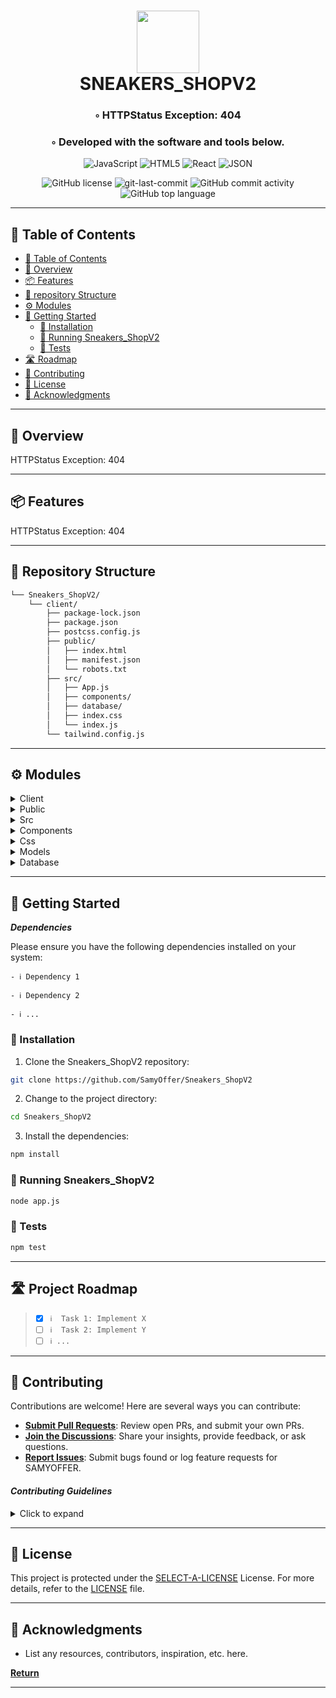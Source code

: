 <div align="center">
<h1 align="center">
<img src="https://cdn.worldvectorlogo.com/logos/jordan-2.svg" width="100" />
<br>SNEAKERS_SHOPV2</h1>
<h3>◦ HTTPStatus Exception: 404</h3>
<h3>◦ Developed with the software and tools below.</h3>

<p align="center">
<img src="https://img.shields.io/badge/JavaScript-F7DF1E.svg?style=flat&logo=JavaScript&logoColor=black" alt="JavaScript" />
<img src="https://img.shields.io/badge/HTML5-E34F26.svg?style=flat&logo=HTML5&logoColor=white" alt="HTML5" />
<img src="https://img.shields.io/badge/React-61DAFB.svg?style=flat&logo=React&logoColor=black" alt="React" />
<img src="https://img.shields.io/badge/JSON-000000.svg?style=flat&logo=JSON&logoColor=white" alt="JSON" />
</p>
<img src="https://img.shields.io/github/license/SamyOffer/Sneakers_ShopV2?style=flat&color=5D6D7E" alt="GitHub license" />
<img src="https://img.shields.io/github/last-commit/SamyOffer/Sneakers_ShopV2?style=flat&color=5D6D7E" alt="git-last-commit" />
<img src="https://img.shields.io/github/commit-activity/m/SamyOffer/Sneakers_ShopV2?style=flat&color=5D6D7E" alt="GitHub commit activity" />
<img src="https://img.shields.io/github/languages/top/SamyOffer/Sneakers_ShopV2?style=flat&color=5D6D7E" alt="GitHub top language" />
</div>

---

## 📖 Table of Contents
- [📖 Table of Contents](#-table-of-contents)
- [📍 Overview](#-overview)
- [📦 Features](#-features)
- [📂 repository Structure](#-repository-structure)
- [⚙️ Modules](#modules)
- [🚀 Getting Started](#-getting-started)
    - [🔧 Installation](#-installation)
    - [🤖 Running Sneakers_ShopV2](#-running-Sneakers_ShopV2)
    - [🧪 Tests](#-tests)
- [🛣 Roadmap](#-roadmap)
- [🤝 Contributing](#-contributing)
- [📄 License](#-license)
- [👏 Acknowledgments](#-acknowledgments)

---


## 📍 Overview

HTTPStatus Exception: 404

---

## 📦 Features

HTTPStatus Exception: 404

---


## 📂 Repository Structure

```sh
└── Sneakers_ShopV2/
    └── client/
        ├── package-lock.json
        ├── package.json
        ├── postcss.config.js
        ├── public/
        │   ├── index.html
        │   ├── manifest.json
        │   └── robots.txt
        ├── src/
        │   ├── App.js
        │   ├── components/
        │   ├── database/
        │   ├── index.css
        │   └── index.js
        └── tailwind.config.js

```

---


## ⚙️ Modules

<details closed><summary>Client</summary>

| File                                                                                                   | Summary                   |
| ---                                                                                                    | ---                       |
| [package-lock.json](https://github.com/SamyOffer/Sneakers_ShopV2/blob/main/client/package-lock.json)   | HTTPStatus Exception: 404 |
| [tailwind.config.js](https://github.com/SamyOffer/Sneakers_ShopV2/blob/main/client/tailwind.config.js) | HTTPStatus Exception: 404 |
| [package.json](https://github.com/SamyOffer/Sneakers_ShopV2/blob/main/client/package.json)             | HTTPStatus Exception: 404 |
| [postcss.config.js](https://github.com/SamyOffer/Sneakers_ShopV2/blob/main/client/postcss.config.js)   | HTTPStatus Exception: 404 |

</details>

<details closed><summary>Public</summary>

| File                                                                                                | Summary                   |
| ---                                                                                                 | ---                       |
| [index.html](https://github.com/SamyOffer/Sneakers_ShopV2/blob/main/client/public/index.html)       | HTTPStatus Exception: 404 |
| [manifest.json](https://github.com/SamyOffer/Sneakers_ShopV2/blob/main/client/public/manifest.json) | HTTPStatus Exception: 404 |
| [robots.txt](https://github.com/SamyOffer/Sneakers_ShopV2/blob/main/client/public/robots.txt)       | HTTPStatus Exception: 404 |

</details>

<details closed><summary>Src</summary>

| File                                                                                     | Summary                   |
| ---                                                                                      | ---                       |
| [index.js](https://github.com/SamyOffer/Sneakers_ShopV2/blob/main/client/src/index.js)   | HTTPStatus Exception: 404 |
| [App.js](https://github.com/SamyOffer/Sneakers_ShopV2/blob/main/client/src/App.js)       | HTTPStatus Exception: 404 |
| [index.css](https://github.com/SamyOffer/Sneakers_ShopV2/blob/main/client/src/index.css) | HTTPStatus Exception: 404 |

</details>

<details closed><summary>Components</summary>

| File                                                                                                                                    | Summary                   |
| ---                                                                                                                                     | ---                       |
| [CartPage.js](https://github.com/SamyOffer/Sneakers_ShopV2/blob/main/client/src/components/CartPage.js)                                 | HTTPStatus Exception: 404 |
| [CartContext.js](https://github.com/SamyOffer/Sneakers_ShopV2/blob/main/client/src/components/CartContext.js)                           | HTTPStatus Exception: 404 |
| [CartPageV2.jsx](https://github.com/SamyOffer/Sneakers_ShopV2/blob/main/client/src/components/CartPageV2.jsx)                           | HTTPStatus Exception: 404 |
| [HomePageV2.jsx](https://github.com/SamyOffer/Sneakers_ShopV2/blob/main/client/src/components/HomePageV2.jsx)                           | HTTPStatus Exception: 404 |
| [Header.js](https://github.com/SamyOffer/Sneakers_ShopV2/blob/main/client/src/components/Header.js)                                     | HTTPStatus Exception: 404 |
| [ProductPageV2.jsx](https://github.com/SamyOffer/Sneakers_ShopV2/blob/main/client/src/components/ProductPageV2.jsx)                     | HTTPStatus Exception: 404 |
| [MyAccount.js](https://github.com/SamyOffer/Sneakers_ShopV2/blob/main/client/src/components/MyAccount.js)                               | HTTPStatus Exception: 404 |
| [Shipping48H.jsx](https://github.com/SamyOffer/Sneakers_ShopV2/blob/main/client/src/components/Shipping48H.jsx)                         | HTTPStatus Exception: 404 |
| [LoginPage.js](https://github.com/SamyOffer/Sneakers_ShopV2/blob/main/client/src/components/LoginPage.js)                               | HTTPStatus Exception: 404 |
| [RegisterPage.js](https://github.com/SamyOffer/Sneakers_ShopV2/blob/main/client/src/components/RegisterPage.js)                         | HTTPStatus Exception: 404 |
| [SneakersPage.jsx](https://github.com/SamyOffer/Sneakers_ShopV2/blob/main/client/src/components/SneakersPage.jsx)                       | HTTPStatus Exception: 404 |
| [SlidingAnimationHomePage.js](https://github.com/SamyOffer/Sneakers_ShopV2/blob/main/client/src/components/SlidingAnimationHomePage.js) | HTTPStatus Exception: 404 |

</details>

<details closed><summary>Css</summary>

| File                                                                                                                                                  | Summary                   |
| ---                                                                                                                                                   | ---                       |
| [slidingAnimationHomePage_css.css](https://github.com/SamyOffer/Sneakers_ShopV2/blob/main/client/src/components/css/slidingAnimationHomePage_css.css) | HTTPStatus Exception: 404 |

</details>

<details closed><summary>Models</summary>

| File                                                                                                       | Summary                   |
| ---                                                                                                        | ---                       |
| [Models.js](https://github.com/SamyOffer/Sneakers_ShopV2/blob/main/client/src/components/Models/Models.js) | HTTPStatus Exception: 404 |

</details>

<details closed><summary>Database</summary>

| File                                                                                                    | Summary                   |
| ---                                                                                                     | ---                       |
| [users.json](https://github.com/SamyOffer/Sneakers_ShopV2/blob/main/client/src/database/users.json)     | HTTPStatus Exception: 404 |
| [modeles.json](https://github.com/SamyOffer/Sneakers_ShopV2/blob/main/client/src/database/modeles.json) | HTTPStatus Exception: 404 |
| [data003.json](https://github.com/SamyOffer/Sneakers_ShopV2/blob/main/client/src/database/data003.json) | HTTPStatus Exception: 404 |
| [marques.json](https://github.com/SamyOffer/Sneakers_ShopV2/blob/main/client/src/database/marques.json) | HTTPStatus Exception: 404 |

</details>

---

## 🚀 Getting Started

***Dependencies***

Please ensure you have the following dependencies installed on your system:

`- ℹ️ Dependency 1`

`- ℹ️ Dependency 2`

`- ℹ️ ...`

### 🔧 Installation

1. Clone the Sneakers_ShopV2 repository:
```sh
git clone https://github.com/SamyOffer/Sneakers_ShopV2
```

2. Change to the project directory:
```sh
cd Sneakers_ShopV2
```

3. Install the dependencies:
```sh
npm install
```

### 🤖 Running Sneakers_ShopV2

```sh
node app.js
```

### 🧪 Tests
```sh
npm test
```

---


## 🛣 Project Roadmap

> - [X] `ℹ️  Task 1: Implement X`
> - [ ] `ℹ️  Task 2: Implement Y`
> - [ ] `ℹ️ ...`


---

## 🤝 Contributing

Contributions are welcome! Here are several ways you can contribute:

- **[Submit Pull Requests](https://github.com/SamyOffer/Sneakers_ShopV2/blob/main/CONTRIBUTING.md)**: Review open PRs, and submit your own PRs.
- **[Join the Discussions](https://github.com/SamyOffer/Sneakers_ShopV2/discussions)**: Share your insights, provide feedback, or ask questions.
- **[Report Issues](https://github.com/SamyOffer/Sneakers_ShopV2/issues)**: Submit bugs found or log feature requests for SAMYOFFER.

#### *Contributing Guidelines*

<details closed>
<summary>Click to expand</summary>

1. **Fork the Repository**: Start by forking the project repository to your GitHub account.
2. **Clone Locally**: Clone the forked repository to your local machine using a Git client.
   ```sh
   git clone <your-forked-repo-url>
   ```
3. **Create a New Branch**: Always work on a new branch, giving it a descriptive name.
   ```sh
   git checkout -b new-feature-x
   ```
4. **Make Your Changes**: Develop and test your changes locally.
5. **Commit Your Changes**: Commit with a clear and concise message describing your updates.
   ```sh
   git commit -m 'Implemented new feature x.'
   ```
6. **Push to GitHub**: Push the changes to your forked repository.
   ```sh
   git push origin new-feature-x
   ```
7. **Submit a Pull Request**: Create a PR against the original project repository. Clearly describe the changes and their motivations.

Once your PR is reviewed and approved, it will be merged into the main branch.

</details>

---

## 📄 License


This project is protected under the [SELECT-A-LICENSE](https://choosealicense.com/licenses) License. For more details, refer to the [LICENSE](https://choosealicense.com/licenses/) file.

---

## 👏 Acknowledgments

- List any resources, contributors, inspiration, etc. here.

[**Return**](#Top)

---